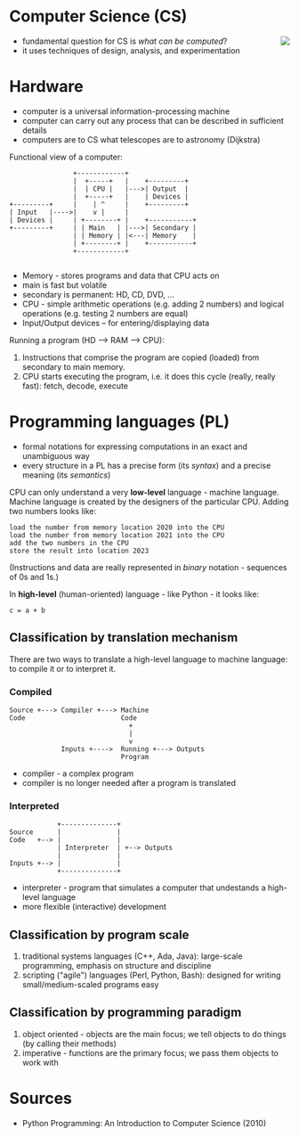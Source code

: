 # Computer Science (CS)

<img src="https://upload.wikimedia.org/wikipedia/commons/thumb/a/a4/Ada_Lovelace_portrait.jpg/167px-Ada_Lovelace_portrait.jpg" style="max-width:100%;height:auto;float:right">

* fundamental question for CS is *what can be computed*?
* it uses techniques of design, analysis, and experimentation 

# Hardware

* computer is a universal information-processing machine
* computer can carry out any process that can be described in sufficient details
* computers are to CS what telescopes are to astronomy (Dijkstra)

Functional view of a computer:

```
                +------------+
                |  +-----+   |    +---------+
                |  | CPU |   |--->| Output  |
                |  +-----+   |    | Devices |
+---------+     |    | ^     |    +---------+
| Input   |---->|    v |     |
| Devices |     | +--------+ |    +-----------+
+---------+     | | Main   | |--->| Secondary |
                | | Memory | |<---| Memory    |
                | +--------+ |    +-----------+
                +------------+
                
```

* Memory - stores programs and data that CPU acts on
 * main is fast but volatile
 * secondary is permanent: HD, CD, DVD, ...
* CPU - simple arithmetic operations (e.g. adding 2 numbers) and logical operations (e.g. testing 2 numbers are equal)
* Input/Output devices – for entering/displaying data

Running a program (HD –> RAM –> CPU):

1. Instructions that comprise the program are copied (loaded) from secondary to main memory.
2. CPU starts executing the program, i.e. it does this cycle (really, really fast): fetch, decode, execute

# Programming languages (PL)

* formal notations for expressing computations in an exact and unambiguous way
* every structure in a PL has a precise form (its *syntax*) and a precise meaning (its *semantics*)

CPU can only understand a very **low-level** language - machine language. Machine language is created by the designers of the particular CPU. Adding two numbers looks like:

```
load the number from memory location 2020 into the CPU
load the number from memory location 2021 into the CPU
add the two numbers in the CPU
store the result into location 2023
```

(Instructions and data are really represented in *binary* notation - sequences of 0s and 1s.)

In **high-level** (human-oriented) language - like Python - it looks like:

```
c = a + b
```

## Classification by translation mechanism

There are two ways to translate a high-level language to machine language: to compile it or to interpret it.

### Compiled

```
Source +---> Compiler +---> Machine
Code                        Code
                              +
                              |
                              v
             Inputs +---->  Running +---> Outputs
                            Program
```

* compiler - a complex program
* compiler is no longer needed after a program is translated

### Interpreted

```
            +--------------+
Source      |              |
Code   +--> |              |
            | Interpreter  | +--> Outputs
            |              |
Inputs +--> |              |
            +--------------+
```

* interpreter - program that simulates a computer that undestands a high-level language
* more flexible (interactive) development

## Classification by program scale

1. traditional systems languages (C++, Ada, Java): large-scale programming, emphasis on structure and discipline
2. scripting ("agile") languages (Perl, Python, Bash): designed for writing small/medium-scaled programs easy

## Classification by programming paradigm

1. object oriented - objects are the main focus; we tell objects to do things (by calling their methods)
2. imperative - functions are the primary focus; we pass them objects to work with

# Sources

* Python Programming: An Introduction to Computer Science (2010)
